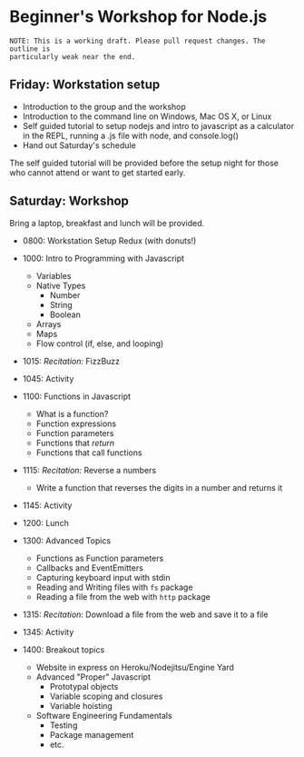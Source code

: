 # Beginner's Workshop for Node.js

```
NOTE: This is a working draft. Please pull request changes. The outline is 
particularly weak near the end.
```

## Friday: Workstation setup 

- Introduction to the group and the workshop
- Introduction to the command line on Windows, Mac OS X, or Linux
- Self guided tutorial to setup nodejs and intro to javascript as a calculator in the REPL,
  running a .js file with node, and console.log()
- Hand out Saturday's schedule

The self guided tutorial will be provided before the setup night for those who cannot
attend or want to get started early.

## Saturday: Workshop
Bring a laptop, breakfast and lunch will be provided.

- 0800: Workstation Setup Redux (with donuts!)

- 1000: Intro to Programming with Javascript
  - Variables
  - Native Types
    - Number
    - String
    - Boolean
  - Arrays
  - Maps
  - Flow control (if, else, and looping)
- 1015: *Recitation:* FizzBuzz

- 1045: Activity

- 1100: Functions in Javascript
  - What is a function?
  - Function expressions
  - Function parameters
  - Functions that *return*
  - Functions that call functions
- 1115: *Recitation:* Reverse a numbers
  - Write a function that reverses the digits in a number and returns it

- 1145: Activity

- 1200: Lunch

- 1300: Advanced Topics
  - Functions as Function parameters
  - Callbacks and EventEmitters
  - Capturing keyboard input with stdin
  - Reading and Writing files with `fs` package
  - Reading a file from the web with `http` package
- 1315: *Recitation:* Download a file from the web and save it to a file

- 1345: Activity

- 1400: Breakout topics
  - Website in express on Heroku/Nodejitsu/Engine Yard
  - Advanced "Proper" Javascript
    - Prototypal objects
    - Variable scoping and closures
    - Variable hoisting
  - Software Engineering Fundamentals
    - Testing
    - Package management
    - etc.